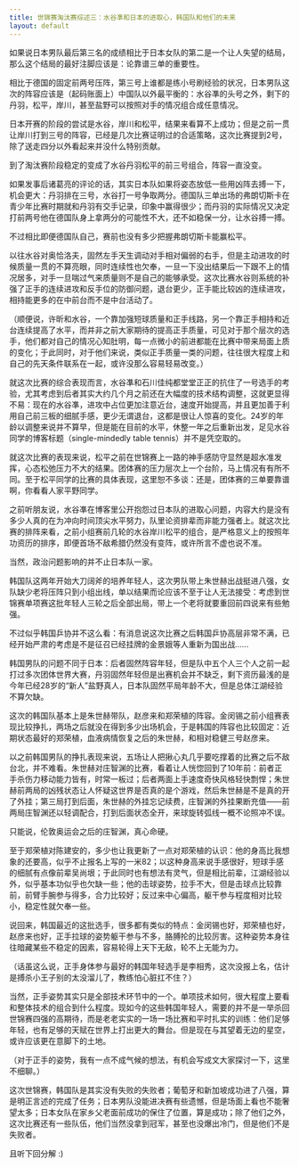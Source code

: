 ```yaml
---
title: 世锦赛淘汰赛综述三：水谷凖和日本的进取心，韩国队和他们的未来
layout: default
---
```


如果说日本男队最后第三名的成绩相比于日本女队的第二是一个让人失望的结局，那么这个结局的最好注脚应该是：论靠谱三单的重要性。

相比于德国的固定前两号压阵，第三号上谁都是练小号刷经验的状况，日本男队这次的阵容应该是（起码账面上）中国队以外最平衡的：水谷凖的头号之外，剩下的丹羽，松平，岸川，甚至盐野可以按照对手的情况组合成任意情况。

日本开赛的阶段的尝试是水谷，岸川和松平，结果来看算不上成功；但是之前一贯让岸川打到三号的阵容，已经是几次比赛证明过的合适策略，这次比赛提到2号，除了送走四分以外看起来并没什么特别贡献。

到了淘汰赛阶段稳定的变成了水谷丹羽松平的前三号组合，阵容一直没变。

如果发事后诸葛亮的评论的话，其实日本队如果将姿态放低一些用凶阵去搏一下，机会更大：丹羽排在三号，水谷打一号争取两分。德国队三单出场的弗朗切斯卡在青少年比赛时期就和丹羽有交手记录，印象中赢得很少；而丹羽的实际情况又决定打前两号他在德国队身上拿两分的可能性不大，还不如稳保一分，让水谷搏一搏。

不过相比即便德国队自己，赛前也没有多少把握弗朗切斯卡能赢松平。

以往水谷对奥恰洛夫，固然左手天生调动对手相对偏弱的右手，但是主动进攻的时候质量一贯的不算亮眼，同时连续性也欠奉，一旦一下没出结果后一下跟不上的情况居多，对手一旦喘过气来质量则不是自己的能够承受。这次比赛水谷则系统的补强了正手的连续进攻和反手位的防御问题，退台更少，正手能比较凶的连续进攻，相持能更多的在中前台而不是中台活动了。

（顺便说，许昕和水谷，一个靠加强短球质量和正手线路，另一个靠正手相持和近台连续提高了水平，而并非之前大家期待的提高正手质量，可见对于那个层次的选手，他们都对自己的情况心知肚明，每一点微小的前进都能在比赛中带来局面上质的变化；于此同时，对于他们来说，类似正手质量一类的问题，往往很大程度上和自己的先天条件联系在一起，或许没那么容易轻易改变。）

就这次比赛的综合表现而言，水谷凖和石川佳纯都堂堂正正的抗住了一号选手的考验，尤其考虑到后者其实大约几个月之前还在大幅度的技术结构调整，这就更显得不易：现在的水谷凖，进攻中占位更加注意近台，速度开始提高，并且更加善于利用自己前三板的细腻手感，更少无谓退台，这都是很让人惊喜的变化。24岁的年龄以调整来说并不算早，但是能在目前的水平，休整一年之后重新出发，足见水谷同学的博客标题（single-mindedly table tennis）并不是凭空取的。


就这次比赛的表现来说，松平之前在世锦赛上一路的神手感防守显然是超水准发挥，心态松弛压力不大的结果。团体赛的压力层次上一个台阶，马上情况有有所不同。至于松平同学的比赛的具体表现，这里恕不多谈：还是，团体赛的三单要靠谱啊，你看看人家平野同学。

之前听朋友说，水谷凖在博客里公开抱怨过日本队的进取心问题，内容大约是没有多少人真的在为冲向时间顶尖水平努力，队里论资排辈而非能力强者上。就这次比赛的排阵来看，之前小组赛前几轮的水谷岸川松平的组合，是严格意义上的按照年功资历的排序，即便首场不敌希腊仍然没有变阵，或许所言不虚也说不准。


当然，政治问题影响的并不止日本队一家。

韩国队这两年开始大刀阔斧的培养年轻人，这次男队带上朱世赫出战挺进八强，女队缺少老将压阵只到小组出线，单以结果而论应该不至于让人无法接受：考虑到世锦赛单项赛这批年轻人三轮之后全部出局，带上一个老将就要重回前四说来有些勉强。

不过似乎韩国乒协并不这么看：有消息说这次比赛之后韩国乒协高层非常不满，已经开始严肃的考虑是不是征召已经挂牌的金景娥等人重新为国出战……

韩国男队的问题不同于日本：后者固然阵容年轻，但是队中五个人三个人之前一起打过多次团体世界大赛，丹羽固然年轻但是出赛机会并不缺乏，剩下资历最浅的是今年已经28岁的“新人”盐野真人，日本队固然平局年龄不大，但是总体江湖经验不算欠缺。

这次的韩国队基本上是朱世赫带队，赵彦来和郑荣植的阵容。金闵锡之前小组赛表现比较挣扎，两场之后就没在得到多少出场机会，于是韩国的阵容也比较固定：近期状态最好的郑荣植，血液病情恢复之后的朱世赫，和相对稳健三号赵彦来。

以之前韩国男队的挣扎表现来说，五场让人把揪心丸几乎要吃撑着的比赛之后不敌台北，并不难看。朱世赫对庄智渊的比赛，看着让人恍惚回到了10年前：前者正手杀伤力移动能力皆有，时常一板过；后者两面上手速度奇快风格轻快剽悍；朱世赫前两局的凶残状态让人怀疑这世界是否真的是个游戏，然后朱世赫是不是真的开了外挂；第三局打到后面，朱世赫的外挂忘记续费，庄智渊的外挂果断充值——前两局庄智渊还以轻调配合，打到后面状态全开，来球旋转弧线一概不论照冲不误。

只能说，伦敦奥运会之后的庄智渊，真心命硬。

至于郑荣植对陈建安的，多少也让我更新了一点对郑荣植的认识：他的身高比我想象的还要高，似乎不止报名上写的一米82；以这种身高来说手感很好，短球手感的细腻有点像前辈吴尚垠；于此同时也有想法有灵气，但是相比前辈，江湖经验以外，似乎基本功似乎也欠缺一些；他的击球姿势，拉手不大，但是击球点比较靠前，前臂手腕参与得多，合力比较好；反过来中心偏高，躯干参与程度相对比较小，稳定性就欠奉一些。

说回来，韩国最近的这批选手，很多都有类似的特点：金闵锡也好，郑荣植也好，赵彦来也好，正手拉球的姿势躯干参与不多，胳膊抡的比较厉害。这种姿势本身往往暗藏某些不稳定的因素，容易轮得上天下无敌，轮不上无能为力。

（话虽这么说，正手身体参与最好的韩国年轻选手是李相秀，这次没报上名，估计是搏杀小王子别的太没溜儿了，教练怕心脏扛不住？）

当然，正手姿势其实只是全部技术环节中的一个。单项技术如何，很大程度上要看和整体技术的组合到什么程度。现如今的这些韩国年轻人，需要的并不是一举杀回世锦赛四强的高期待，而是老老实实的一场一场比赛和平时扎实的训练：他们足够年轻，也有足够的天赋在世界上打出更大的舞台。但是现在与其望着无边的星空，或许应该更在意脚下的土地。

（对于正手的姿势，我有一点不成气候的想法，有机会写成文大家探讨一下，这里不细聊。）


这次世锦赛，韩国队是其实没有失败的失败者；葡萄牙和新加坡成功进了八强，算是明正言述的完成了任务；日本男队没能进决赛有些遗憾，但是场面上看也不能奢望太多；日本女队在家乡父老面前成功的保住了位置，算是成功；除了他们之外，这次比赛还有一些队伍，他们当然没拿到冠军，甚至也没爆出冷门，但是他们不是失败者。

且听下回分解 :)

